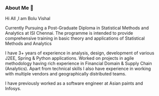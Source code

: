### About Me 👋
Hi All ,I am Bolu Vishal

Currently Pursuing a Post-Graduate Diploma in Statistical Methods and Analytics at ISI Chennai. The programme is intended to provide comprehensive training in basic theory and applications of Statistical Methods and Analytics

I have 3+ years of experience in analysis, design, development of various J2EE, Spring & Python applications. Worked on projects in agile methodology having rich experience in Financial Domain & Supply Chain (Analytics). Apart from technical skills I also have experience in working with multiple vendors and geographically distributed teams.

I have previously worked as a software engineer at Asian paints and Infosys.


<!--
**boluVishal/boluvishal** is a ✨ _special_ ✨ repository because its `README.md` (this file) appears on your GitHub profile.

Here are some ideas to get you started:

- 🔭 I’m currently working on ...
- 🌱 I’m currently learning ...
- 👯 I’m looking to collaborate on ...
- 🤔 I’m looking for help with ...
- 💬 Ask me about ...
- 📫 How to reach me: ...
- 😄 Pronouns: ...
- ⚡ Fun fact: ...
-->
